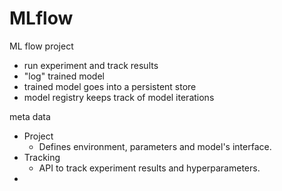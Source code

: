 # MLflow

ML flow project

* run experiment and track results
* "log" trained model
* trained model goes into a persistent store
* model registry keeps track of model iterations



meta data



* Project
  * Defines environment, parameters and model's interface.
* Tracking
  * API to track experiment results and hyperparameters.
*
